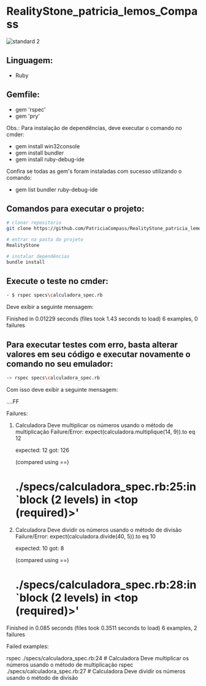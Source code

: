 # RealityStone_patricia_lemos_Compass

![standard 2](https://user-images.githubusercontent.com/101133843/182221010-92f2e8fe-c3bb-46ad-8354-9663183351fe.gif)

## Linguagem:
- Ruby

## Gemfile:
- gem 'rspec'
- gem 'pry'

Obs.: Para instalação de dependências, deve executar o comando no cmder:

- gem install win32console
- gem install bundler
- gem install ruby-debug-ide

Confira se todas as gem's foram instaladas com sucesso utilizando o comando:
- gem list bundler ruby-debug-ide

## Comandos para executar o projeto:

```bash
# clonar repositório
git clone https://github.com/PatriciaCompass/RealityStone_patricia_lemos_Compass.git

# entrar na pasta do projeto
RealityStone

# instalar dependências
bundle install
```

## Execute o teste no cmder:

```bash
- $ rspec specs\calculadora_spec.rb
```

Deve exibir a seguinte mensagem:

Finished in 0.01229 seconds (files took 1.43 seconds to load)
6 examples, 0 failures

## Para executar testes com erro, basta alterar valores em seu código e executar novamente o comando no seu emulador:

```bash
-> rspec specs\calculadora_spec.rb 
```

Com isso deve exibir a seguinte mensagem:

....FF

Failures:

  1) Calculadora Deve multiplicar os números usando o método de multiplicação
     Failure/Error: expect(calculadora.multiplique(14, 9)).to eq  12

       expected: 12
            got: 126

       (compared using ==)
     # ./specs/calculadora_spec.rb:25:in `block (2 levels) in <top (required)>'

  2) Calculadora Deve dividir os números usando o método de divisão
     Failure/Error: expect(calculadora.divide(40, 5)).to eq  10

       expected: 10
            got: 8

       (compared using ==)
     # ./specs/calculadora_spec.rb:28:in `block (2 levels) in <top (required)>'

Finished in 0.085 seconds (files took 0.3511 seconds to load)
6 examples, 2 failures

Failed examples:

rspec ./specs/calculadora_spec.rb:24 # Calculadora Deve multiplicar os números usando o método de multiplicação
rspec ./specs/calculadora_spec.rb:27 # Calculadora Deve dividir os números usando o método de divisão
